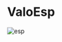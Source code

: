 # ValoEsp

![esp](https://user-images.githubusercontent.com/81178115/186464054-6d18bf87-352c-4750-b611-2c0f4994af54.png)
